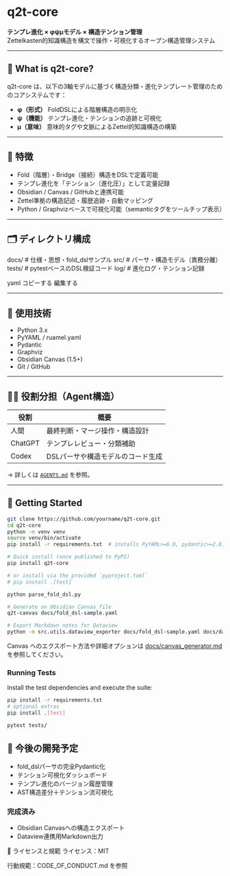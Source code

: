 # q2t-core

**テンプレ進化 × φψμモデル × 構造テンション管理**  
Zettelkasten的知識構造を構文で操作・可視化するオープン構造管理システム

---

## 🧠 What is q2t-core?

q2t-core は、以下の3軸モデルに基づく構造分類・進化テンプレート管理のためのコアシステムです：

- **φ（形式）** FoldDSLによる階層構造の明示化
- **ψ（機能）** テンプレ進化・テンションの追跡と可視化
- **μ（意味）** 意味的タグや文脈によるZettel的知識構造の構築

---

## 🚩 特徴

- Fold（階層）・Bridge（接続）構造をDSLで定義可能
- テンプレ進化を「テンション（進化圧）」として定量記録
- Obsidian / Canvas / GitHubと連携可能
- Zettel準拠の構造記述・履歴追跡・自動マッピング
 - Python / Graphvizベースで可視化可能（semanticタグをツールチップ表示）

---

## 🗂 ディレクトリ構成

docs/ # 仕様・思想・fold_dslサンプル
src/ # パーサ・構造モデル（責務分離）
tests/ # pytestベースのDSL検証コード
log/ # 進化ログ・テンション記録

yaml
コピーする
編集する

---

## 🔧 使用技術

- Python 3.x
- PyYAML / ruamel.yaml
- Pydantic
- Graphviz
- Obsidian Canvas (1.5+)
- Git / GitHub

---

## 🧑‍💻 役割分担（Agent構造）

| 役割 | 概要 |
|------|------|
| 人間 | 最終判断・マージ操作・構造設計 |
| ChatGPT | テンプレレビュー・分類補助 |
| Codex | DSLパーサや構造モデルのコード生成 |

→ 詳しくは [`AGENTS.md`](./AGENTS.md) を参照。

---

## 🚀 Getting Started

```bash
git clone https://github.com/yourname/q2t-core.git
cd q2t-core
python -m venv venv
source venv/bin/activate
pip install -r requirements.txt  # installs PyYAML>=6.0, pydantic>=2.0, ruamel.yaml>=0.18, graphviz>=0.20

# Quick install (once published to PyPI)
pip install q2t-core

# or install via the provided `pyproject.toml`
# pip install .[test]

python parse_fold_dsl.py

# Generate an Obsidian Canvas file
q2t-canvas docs/fold_dsl-sample.yaml

# Export Markdown notes for Dataview
python -m src.utils.dataview_exporter docs/fold_dsl-sample.yaml docs/dataview_sample
```

Canvas へのエクスポート方法や詳細オプションは [docs/canvas_generator.md](docs/canvas_generator.md) を参照してください。

### Running Tests

Install the test dependencies and execute the suite:

```bash
pip install -r requirements.txt
# optional extras
pip install .[test]

pytest tests/
```
## 🧭 今後の開発予定
- fold_dslパーサの完全Pydantic化
- テンション可視化ダッシュボード
- テンプレ進化のバージョン履歴管理
- AST構造差分＋テンション流可視化

### 完成済み
- Obsidian Canvasへの構造エクスポート
- Dataview連携用Markdown出力

📜 ライセンスと規範
ライセンス：MIT

行動規範：CODE_OF_CONDUCT.md を参照
